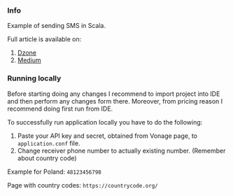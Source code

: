 ### Info
Example of sending SMS in Scala.

Full article is available on:
1. [Dzone](https://dzone.com/articles/sending-text-messages-with-scala)
2. [Medium](https://medium.com/@PaskSoftware/sms-sending-with-scala-444044df5bca)

### **Running locally**

Before starting doing any changes I recommend to import project into IDE and then perform any changes form there.
Moreover, from pricing reason I recommend doing first run from IDE.

To successfully run application locally you have to do the following:
1. Paste your API key and secret, obtained from Vonage page, to `application.conf` file.
2. Change receiver phone number to actually existing number. (Remember about country code)

Example for Poland: `48123456798`

Page with country codes: `https://countrycode.org/`